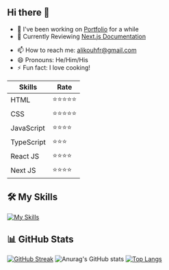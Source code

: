 ## Hi there 👋

<!--
**alikouhfar/alikouhfar** is a ✨ _special_ ✨ repository because its `README.md` (this file) appears on your GitHub profile.

Here are some ideas to get you started:
-->
- 🔭 I've been working on <a href="https://alikouhfar.liara.run">Portfolio</a> for a while
- 🌱 Currently Reviewing <a href="https://nextjs.org">Next.js Documentation</a>
<!--
- 🤔 I’m looking for help with ...
- 💬 Ask me about ...
- 👯 I’m looking to collaborate on ...
-->
- 📫 How to reach me: alikouhfr@gmail.com
- 😄 Pronouns: He/Him/His
- ⚡ Fun fact: I love cooking!

Skills | Rate 
------ | ------
HTML | ⭐⭐⭐⭐⭐
CSS | ⭐⭐⭐⭐⭐
JavaScript | ⭐⭐⭐⭐
TypeScript | ⭐⭐⭐
React JS | ⭐⭐⭐⭐
Next JS | ⭐⭐⭐⭐

## 🛠️ My Skills
[![My Skills](https://skillicons.dev/icons?i=vscode,git,github,html,css,tailwind,bootstrap,sass,js,ts,react,nextjs,redux)](https://skillicons.dev)

## 📊 GitHub Stats
[![GitHub Streak](https://github-readme-streak-stats.herokuapp.com?user=alikouhfar&theme=darcula)](https://git.io/streak-stats)
![Anurag's GitHub stats](https://github-readme-stats.vercel.app/api?username=alikouhfar&theme=darcula&show_icons=true)
[![Top Langs](https://github-readme-stats.vercel.app/api/top-langs/?username=alikouhfar&layout=compact)](https://github.com/anuraghazra/github-readme-stats)
